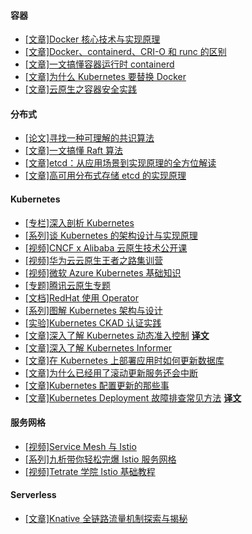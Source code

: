 

#### 容器
* [[文章]Docker 核心技术与实现原理](https://draveness.me/docker/)
* [[文章]Docker、containerd、CRI-O 和 runc 的区别](https://www.tutorialworks.com/difference-docker-containerd-runc-crio-oci/)
* [[文章]一文搞懂容器运行时 containerd](https://www.qikqiak.com/post/containerd-usage/)
* [[文章]为什么 Kubernetes 要替换 Docker](https://draveness.me/whys-the-design-kubernetes-deprecate-docker/)
* [[文章]云原生之容器安全实践](https://tech.meituan.com/2020/03/12/cloud-native-security.html)

#### 分布式

* [[论文]寻找一种可理解的共识算法](https://github.com/maemual/raft-zh_cn)
* [[文章]一文搞懂 Raft 算法](https://www.cnblogs.com/xybaby/p/10124083.html)
* [[文章]etcd：从应用场景到实现原理的全方位解读](https://www.infoq.cn/article/etcd-interpretation-application-scenario-implement-principle/)
* [[文章]高可用分布式存储 etcd 的实现原理](https://draveness.me/etcd-introduction/)

#### Kubernetes

* [[专栏]深入剖析 Kubernetes](https://time.geekbang.org/column/intro/116)
* [[系列]谈 Kubernetes 的架构设计与实现原理](https://draveness.me/tags/kubernetes)
* [[视频]CNCF x Alibaba 云原生技术公开课](https://edu.aliyun.com/roadmap/cloudnative)
* [[视频]华为云云原生王者之路集训营](https://education.huaweicloud.com/programs/63384278-52ab-42e9-8e67-5dff5a9f37fd/about?isAuth=0&amp;cfrom=hwc)
* [[视频]微软 Azure Kubernetes 基础知识](https://www.youtube.com/playlist?list=PLLasX02E8BPCrIhFrc_ZiINhbRkYMKdPT)
* [[专题]腾讯云原生专题](https://cloud.tencent.com/developer/special/TencentCloudNative)
* [[文档]RedHat 使用 Operator](https://access.redhat.com/documentation/zh-cn/openshift_container_platform/4.8/html/operators/index)
* [[系列]图解 Kubernetes 架构与设计](https://i.cloudnative.to/kubernetes/kubernetes/index)
* [[实验]Kubernetes CKAD 认证实践](https://start.aliyun.com/course?id=0iNJ9RDH)
* [[文章]深入了解 Kubernetes 动态准入控制](https://github.com/morvencao/kube-mutating-webhook-tutorial/blob/master/medium-article.md) [**译文**](https://blog.hdls.me/15564491070483.html)
* [[文章]深入了解 Kubernetes Informer](https://cloudnative.to/blog/client-go-informer-source-code/)
* [[文章]在 Kubernetes 上部署应用时如何更新数据库](https://cloudnative.to/blog/running-database-migration-when-deploying-to-kubernetes/)
* [[文章]为什么已经用了滚动更新服务还会中断](https://feisky.xyz/posts/2021-01-18-rolling-update/)
* [[文章]Kubernetes 配置更新的那些事](https://feisky.xyz/posts/2021-01-13-config-manage/)
* [[文章]Kubernetes Deployment 故障排查常见方法](https://learnk8s.io/troubleshooting-deployments) [**译文**](https://www.qikqiak.com/post/troubleshooting-deployments/)

#### 服务网格
* [[视频]Service Mesh 与 Istio](https://edu.aliyun.com/course/1946/lesson/list?spm=5176.8764728.aliyun-edu-course-tab.2.4e9f348fZmiWoF)
* [[系列]九析带你轻松完爆 Istio 服务网格](https://jiuxi.org.cn/categories/istio/)
* [[视频]Tetrate 学院 Istio 基础教程](https://academy.tetrate.io/courses/istio-fundamentals-zh)


#### Serverless
* [[文章]Knative 全链路流量机制探索与揭秘](https://www.infoq.cn/article/niwwtl3apwoz7uigdmsb)
